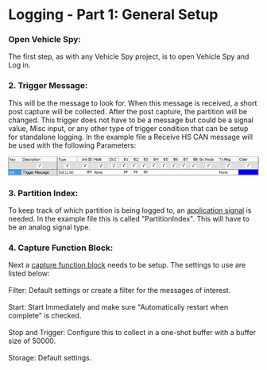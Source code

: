 # Logging - Part 1: General Setup

### Open Vehicle Spy:&#x20;

The first step, as with any Vehicle Spy project, is to open Vehicle Spy and Log in.

### 2. Trigger Message:&#x20;

This will be the message to look for.  When this message is received, a short post capture will be collected.  After the post capture, the partition will be changed.  This trigger does not have to be a message but could be a signal value, Misc input, or any other type of trigger condition that can be setup for standalone logging.  In the example file a Receive HS CAN message will be used with the following Parameters:



![](../../.gitbook/assets/appnotCMPartTxMessage.gif)

### 3. Partition Index:&#x20;

To keep track of which partition is being logged to, an [application signal](../../vehicle-spy-main-menus/main-menu-scripting-and-automation/application-signals/) is needed.  In the example file this is called "PartitionIndex".  This will have to be an analog signal type.

### 4. Capture Function Block:&#x20;

Next a [capture function block](../../vehicle-spy-main-menus/main-menu-scripting-and-automation/function-blocks/function-blocks-types/capture-type-function-block/) needs to be setup.  The settings to use are listed below:\
\
Filter:  Default settings or create a filter for the messages of interest.\
\
Start:  Start Immediately and make sure "Automatically restart when complete" is checked.\
\
Stop and Trigger:  Configure this to collect in a one-shot buffer with a buffer size of 50000.\
\
Storage:  Default settings.

